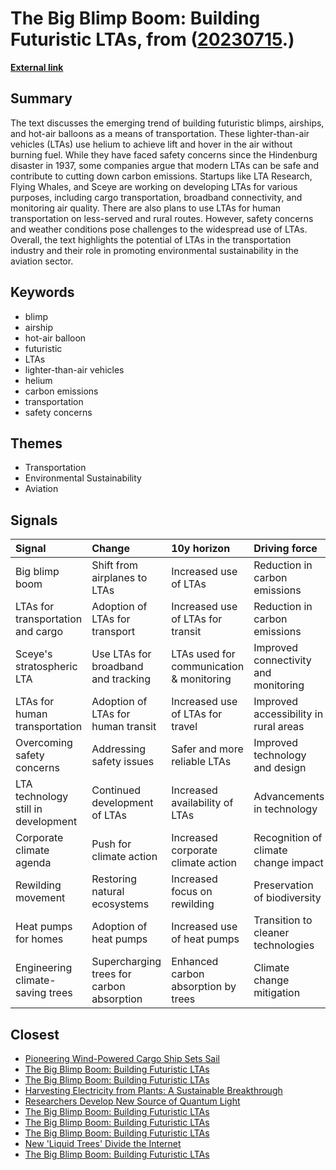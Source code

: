 # __The Big Blimp Boom: Building Futuristic LTAs__, from ([20230715](https://kghosh.substack.com/p/20230715).)

__[External link](https://www.technologyreview.com/2023/06/28/1074332/lighter-than-air-vehicles-lta/?utm_source=substack&utm_medium=email)__



## Summary

The text discusses the emerging trend of building futuristic blimps, airships, and hot-air balloons as a means of transportation. These lighter-than-air vehicles (LTAs) use helium to achieve lift and hover in the air without burning fuel. While they have faced safety concerns since the Hindenburg disaster in 1937, some companies argue that modern LTAs can be safe and contribute to cutting down carbon emissions. Startups like LTA Research, Flying Whales, and Sceye are working on developing LTAs for various purposes, including cargo transportation, broadband connectivity, and monitoring air quality. There are also plans to use LTAs for human transportation on less-served and rural routes. However, safety concerns and weather conditions pose challenges to the widespread use of LTAs. Overall, the text highlights the potential of LTAs in the transportation industry and their role in promoting environmental sustainability in the aviation sector.

## Keywords

* blimp
* airship
* hot-air balloon
* futuristic
* LTAs
* lighter-than-air vehicles
* helium
* carbon emissions
* transportation
* safety concerns

## Themes

* Transportation
* Environmental Sustainability
* Aviation

## Signals

| Signal                              | Change                                    | 10y horizon                              | Driving force                         |
|:------------------------------------|:------------------------------------------|:-----------------------------------------|:--------------------------------------|
| Big blimp boom                      | Shift from airplanes to LTAs              | Increased use of LTAs                    | Reduction in carbon emissions         |
| LTAs for transportation and cargo   | Adoption of LTAs for transport            | Increased use of LTAs for transit        | Reduction in carbon emissions         |
| Sceye's stratospheric LTA           | Use LTAs for broadband and tracking       | LTAs used for communication & monitoring | Improved connectivity and monitoring  |
| LTAs for human transportation       | Adoption of LTAs for human transit        | Increased use of LTAs for travel         | Improved accessibility in rural areas |
| Overcoming safety concerns          | Addressing safety issues                  | Safer and more reliable LTAs             | Improved technology and design        |
| LTA technology still in development | Continued development of LTAs             | Increased availability of LTAs           | Advancements in technology            |
| Corporate climate agenda            | Push for climate action                   | Increased corporate climate action       | Recognition of climate change impact  |
| Rewilding movement                  | Restoring natural ecosystems              | Increased focus on rewilding             | Preservation of biodiversity          |
| Heat pumps for homes                | Adoption of heat pumps                    | Increased use of heat pumps              | Transition to cleaner technologies    |
| Engineering climate-saving trees    | Supercharging trees for carbon absorption | Enhanced carbon absorption by trees      | Climate change mitigation             |

## Closest

* [Pioneering Wind-Powered Cargo Ship Sets Sail](17a6704a82824be2f5910ebceee7ec75)
* [The Big Blimp Boom: Building Futuristic LTAs](6d08036a53cd3136ac5a71006b4ca40e)
* [The Big Blimp Boom: Building Futuristic LTAs](6d08036a53cd3136ac5a71006b4ca40e)
* [Harvesting Electricity from Plants: A Sustainable Breakthrough](b84bf2742e851da35bfd23220e697b3c)
* [Researchers Develop New Source of Quantum Light](059bc68ff6f1a35906ae3e976a00c335)
* [The Big Blimp Boom: Building Futuristic LTAs](6d08036a53cd3136ac5a71006b4ca40e)
* [The Big Blimp Boom: Building Futuristic LTAs](6d08036a53cd3136ac5a71006b4ca40e)
* [The Big Blimp Boom: Building Futuristic LTAs](6d08036a53cd3136ac5a71006b4ca40e)
* [New 'Liquid Trees' Divide the Internet](b8164554d14e302dac8ca428de8376dd)
* [The Big Blimp Boom: Building Futuristic LTAs](6d08036a53cd3136ac5a71006b4ca40e)